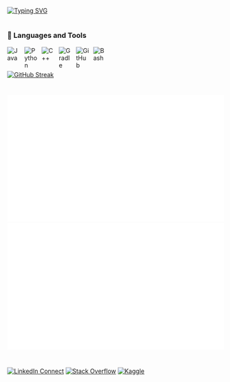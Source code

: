 [![Typing SVG](https://readme-typing-svg.demolab.com?font=Oswald&size=30&pause=1000&color=EFF7EC&vCenter=true&duration=4000&random=false&height=70&lines=Hi+There+👋;I'm+Mert)](https://git.io/typing-svg)
#
### 🧰 Languages and Tools


<img align="left" alt="Java" width="30px" style="padding-right:10px;" src="https://cdn.jsdelivr.net/gh/devicons/devicon/icons/tensorflow/tensorflow-original.svg" />
<img align="left" alt="Python" width="30px" style="padding-right:10px;" src="https://cdn.jsdelivr.net/gh/devicons/devicon/icons/python/python-plain.svg" />
<img align="left" alt="C++" width="30px" style="padding-right:10px;" src="https://cdn.jsdelivr.net/gh/devicons/devicon/icons/pandas/pandas-original.svg" />
<img align="left" alt="Gradle" width="30px" style="padding-right:10px;" src="https://cdn.jsdelivr.net/gh/devicons/devicon/icons/pytorch/pytorch-original.svg" />
<img align="left" alt="GitHub" width="30px" style="padding-right:10px;" src="https://cdn.jsdelivr.net/gh/devicons/devicon/icons/swift/swift-original.svg" />
<img align="left" alt="Bash" width="30px" style="padding-right:10px;" src="https://cdn.jsdelivr.net/gh/devicons/devicon/icons/cplusplus/cplusplus-plain.svg" />
<br />

#
[![GitHub Streak](https://streak-stats.demolab.com/?user=merterbak&theme=dark)](https://git.io/streak-stats)
#
![](https://raw.githubusercontent.com/merterbak/github-stats/master/generated/overview.svg#gh-dark-mode-only)
![](https://raw.githubusercontent.com/merterbak/github-stats/master/generated/languages.svg#gh-dark-mode-only)

#
[![LinkedIn Connect](https://img.shields.io/badge/Linkedin-black?&logo=linkedin&style=for-the-badge&logoColor=0b62c3)](https://www.linkedin.com/in/merterbak/)
[![Stack Overflow](https://img.shields.io/badge/-Stackoverflow-black?style=for-the-badge&logo=stack-overflow)](https://stackoverflow.com/users/22425414/mert-erbak)
[![Kaggle](https://img.shields.io/badge/Kaggle-black?style=for-the-badge&logo=kaggle)](https://www.kaggle.com/merterbak)
